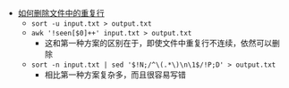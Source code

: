 - [如何删除文件中的重复行](https://kodango.com/how-to-remove-duplicate-lines-inside-a-text-file)
	- `sort -u input.txt > output.txt`
	- `awk '!seen[$0]++' input.txt > output.txt`
		- 这和第一种方案的区别在于，即使文件中重复行不连续，依然可以删除
	- `sort -n input.txt | sed '$!N;/^\(.*\)\n\1$/!P;D' > output.txt`
		- 相比第一种方案复杂多，而且很容易写错